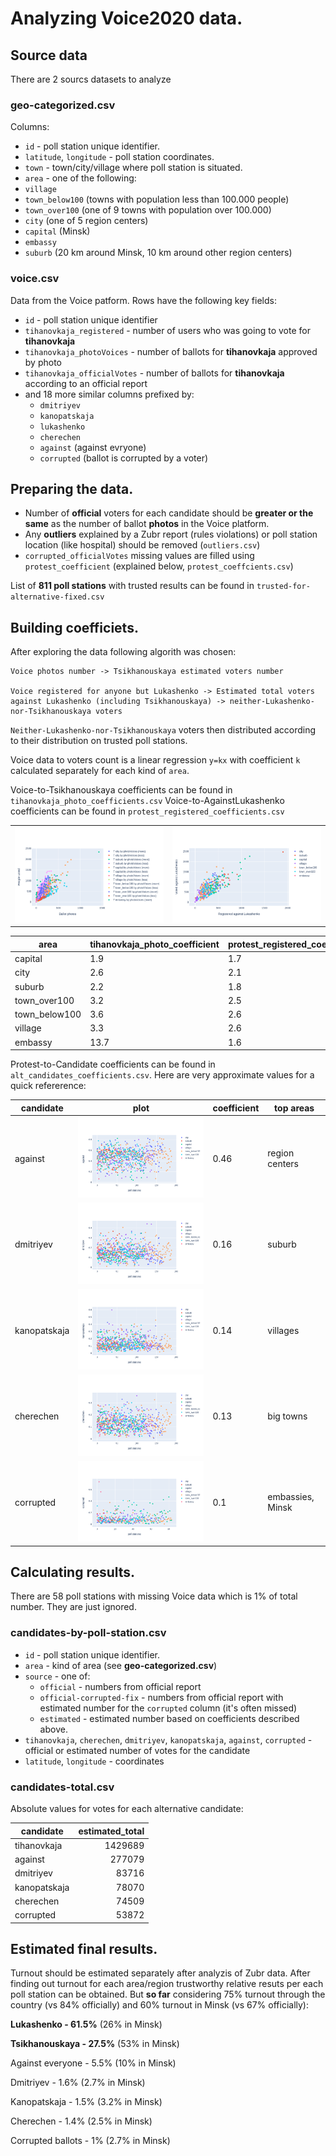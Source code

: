 # Analyzing Voice2020 data.


## Source data

There are 2 sourcs datasets to analyze


### geo-categorized.csv

Columns: 
* `id` - poll station unique identifier.
* `latitude`, `longitude` - poll station coordinates.
* `town` - town/city/village where poll station is situated.
* `area` - one of the following:
 * `village`
 * `town_below100` (towns with population less than 100.000 people)
 * `town_over100` (one of 9 towns with population over 100.000)
 * `city` (one of 5 region centers)
 * `capital` (Minsk)
 * `embassy`
 * `suburb` (20 km around Minsk, 10 km around other region centers)

### voice.csv

Data from the Voice patform. Rows have the following key fields:
* `id` - poll station unique identifier
* `tihanovkaja_registered` - number of users who was going to vote for **tihanovkaja**
* `tihanovkaja_photoVoices` - number of ballots for **tihanovkaja** approved by photo
* `tihanovkaja_officialVotes` - number of ballots for **tihanovkaja** according to an official report
* and 18 more similar columns prefixed by:
  * `dmitriyev`
  * `kanopatskaja`
  * `lukashenko`
  * `cherechen` 
  * `against` (against evryone)
  * `corrupted` (ballot is corrupted by a voter)
  
 
  
## Preparing the data.

* Number of **official** voters for each candidate should be **greater or the same** as the number of ballot **photos** in the Voice platform.
* Any **outliers** explained by a Zubr report (rules violations) or poll station location (like hospital) should be removed (`outliers.csv`)
* `corrupted_officialVotes` missing values are filled using `protest_coefficient` (explained below, `protest_coeffcients.csv`)

List of **811 poll stations** with trusted results can be found in `trusted-for-alternative-fixed.csv` 

## Building coefficiets.
After exploring the data following algorith was chosen:
```
Voice photos number -> Tsikhanouskaya estimated voters number

Voice registered for anyone but Lukashenko -> Estimated total voters against Lukashenko (including Tsikhanouskaya) -> neither-Lukashenko-nor-Tsikhanouskaya voters

```

`Neither-Lukashenko-nor-Tsikhanouskaya` voters then distributed according to their distribution on trusted poll stations.

Voice data to voters count is a linear regression `y=kx` with coefficient `k` calculated separately for each kind of `area`.

Voice-to-Tsikhanouskaya coefficients can be found in `tihanovkaja_photo_coefficients.csv`
Voice-to-AgainstLukashenko coefficients can be found in `protest_registered_coefficients.csv`

|||
|---|---|
|![plot1](images/photo-tihanovkaja.png)|![plot2](images/registered-protest.png)|


|area|tihanovkaja_photo_coefficient|protest_registered_coefficient|
|---|---|---|
|capital|1.9|1.7|
|city|2.6|2.1|
|suburb|2.2|1.8|
|town_over100|3.2|2.5|
|town_below100|3.6|2.6|
|village|3.3|2.6|
|embassy|13.7|1.6|


Protest-to-Candidate coefficients can be found in `alt_candidates_coefficients.csv`. Here are very approximate values for a quick refererence: 


|candidate|plot|coefficient|top areas|
|---|---|---|---|
|against|![against](images/against.png)|0.46|region centers|
|dmitriyev|![dmitriyev](images/dmitriyev.png)|0.16|suburb||
|kanopatskaja|![against](images/kanopatskaja.png)|0.14|villages||
|cherechen|![cherechen](images/cherechen.png)|0.13|big towns||
|corrupted|![corrupted](images/corrupted.png)|0.1|embassies, Minsk||


## Calculating results.

There are 58 poll stations with missing Voice data which is 1% of total number. They are just ignored.

### candidates-by-poll-station.csv

* `id` - poll station unique identifier.
* `area` - kind of area (see **geo-categorized.csv**)
* `source` - one of:
  * `official` - numbers from official report
  * `official-corrupted-fix` - numbers from official report with estimated number for the `corrupted` column (it's often missed)
  * `estimated` - estimated number based on coefficients described above.
* `tihanovkaja`, `cherechen`,	`dmitriyev`,	`kanopatskaja`, `against`, `corrupted` - official or estimated number of votes for the candidate
* `latitude`, `longitude` - coordinates

### candidates-total.csv

Absolute values for votes for each alternative candidate:

|candidate|estimated_total|
|---|---:|
|tihanovkaja|1429689|
|against|277079|
|dmitriyev|83716|
|kanopatskaja|78070|
|cherechen|74509|
|corrupted|53872|

## Estimated final results.

Turnout should be estimated separately after analyzis of Zubr data. After finding out turnout for each area/region trustworthy relative resuts per each poll station can be obtained. But **so far** considering 75% turnout through the country (vs 84% officially) and 60% turnout in Minsk (vs 67% officially):

**Lukashenko - 61.5%** (26% in Minsk)

**Tsikhanouskaya - 27.5%** (53% in Minsk)

Against everyone - 5.5% (10% in Minsk)

Dmitriyev - 1.6% (2.7% in Minsk)

Kanopatskaja - 1.5% (3.2% in Minsk)

Cherechen - 1.4% (2.5% in Minsk)

Corrupted ballots - 1% (2.7% in Minsk)

